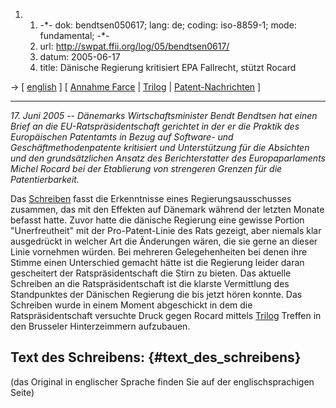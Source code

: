 1.  1.  -\*- dok: bendtsen050617; lang: de; coding: iso-8859-1; mode:
        fundamental; -\*-
    2.  url: <http://swpat.ffii.org/log/05/bendtsen0617/>
    3.  datum: 2005-06-17
    4.  title: Dänische Regierung kritisiert EPA Fallrecht, stützt
        Rocard

-\> \[ [ english](Bendtsen050617En "wikilink") \] \[ [ Annahme
Farce](Cons050307De "wikilink") \| [ Trilog](Trilog0506De "wikilink") \|
[ Patent-Nachrichten](SwpatcninoDe "wikilink") \]

------------------------------------------------------------------------

*17. Juni 2005 \-- Dänemarks Wirtschaftsminister Bendt Bendtsen hat
einen Brief an die EU-Ratspräsidentschaft gerichtet in der er die
Praktik des Europäischen Patentamts in Bezug auf Software- und
Geschäftmethodenpatente kritisiert und Unterstützung für die Absichten
und den grundsätzlichen Ansatz des Berichterstatter des Europaparlaments
Michel Rocard bei der Etablierung von strengeren Grenzen für die
Patentierbarkeit.*

Das [Schreiben](http://swpat.ffii.org/log/05/bendtsen0617/ "wikilink")
fasst die Erkenntnisse eines Regierungsausschusses zusammen, das mit den
Effekten auf Dänemark während der letzten Monate befasst hatte. Zuvor
hatte die dänische Regierung eine gewisse Portion \"Unerfreutheit\" mit
der Pro-Patent-Linie des Rats gezeigt, aber niemals klar ausgedrückt in
welcher Art die Änderungen wären, die sie gerne an dieser Linie
vornehmen würden. Bei mehreren Gelegehenheiten bei denen ihre Stimme
einen Unterschied gemacht hätte ist die Regierung leider daran
gescheitert der Ratspräsidentschaft die Stirn zu bieten. Das aktuelle
Schreiben an die Ratspräsidentschaft ist die klarste Vermittlung des
Standpunktes der Dänischen Regierung die bis jetzt hören konnte. Das
Schreiben wurde in einem Moment abgeschickt in dem die
Ratspräsidentschaft versuchte Druck gegen Rocard mittels [
Trilog](Trilog0506En "wikilink") Treffen in den Brusseler Hinterzeimmern
aufzubauen.

## Text des Schreibens: {#text_des_schreibens}

(das Original in englischer Sprache finden Sie auf der
englischsprachigen Seite)
